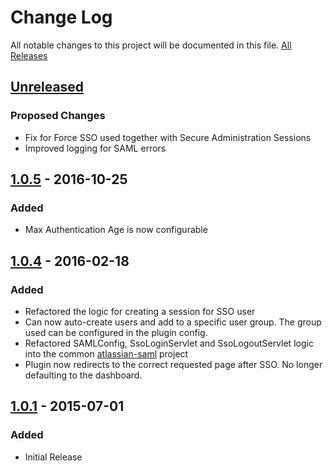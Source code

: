 # Change Log
All notable changes to this project will be documented in this file. [All Releases](https://github.com/bitium/confluence-saml-plugin/releases)

## [Unreleased]
### Proposed Changes
- Fix for Force SSO used together with Secure Administration Sessions
- Improved logging for SAML errors

## [1.0.5] - 2016-10-25
### Added
- Max Authentication Age is now configurable

## [1.0.4] - 2016-02-18
### Added
- Refactored the logic for creating a session for SSO user
- Can now auto-create users and add to a specific user group. The group used can be configured in the plugin config.
- Refactored SAMLConfig, SsoLoginServlet and SsoLogoutServlet logic into the common [atlassian-saml](https://github.com/bitium/atlassian-saml) project
- Plugin now redirects to the correct requested page after SSO. No longer defaulting to the dashboard.

## [1.0.1] - 2015-07-01
### Added
- Initial Release

[unreleased]: https://github.com/bitium/confluence-saml-plugin/tree/develop
[1.0.5]: https://github.com/bitium/confluence-saml-plugin/releases/tag/v1.0.5
[1.0.4]: https://github.com/bitium/confluence-saml-plugin/releases/tag/v1.0.4
[1.0.1]: https://github.com/bitium/confluence-saml-plugin/releases/tag/v1.0.1
